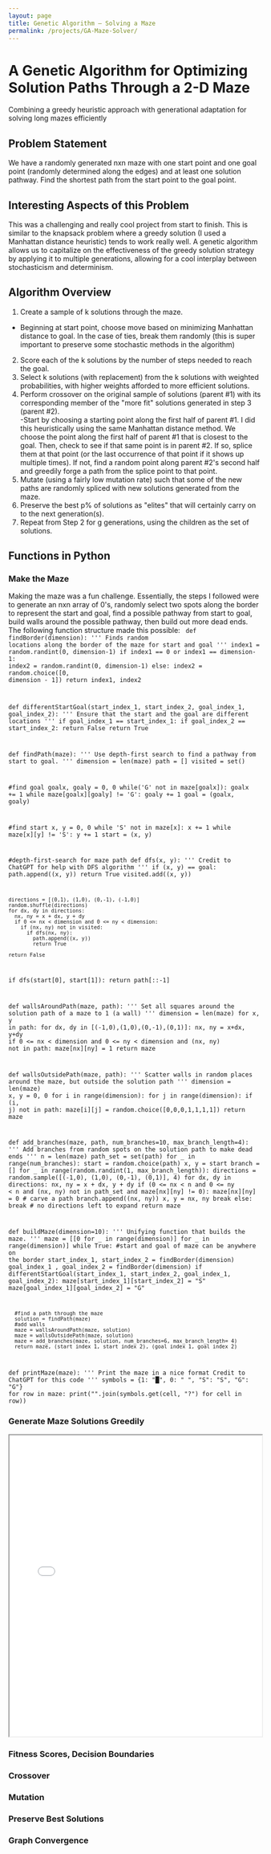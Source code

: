 ```yaml
---
layout: page
title: Genetic Algorithm – Solving a Maze
permalink: /projects/GA-Maze-Solver/
---
```


# A Genetic Algorithm for Optimizing Solution Paths Through a 2-D Maze

Combining a greedy heuristic approach with generational adaptation for solving long mazes efficiently

## Problem Statement

We have a randomly generated nxn maze with one start point and one goal point (randomly determined along the edges) and at least one solution pathway.  Find the shortest path from the start point to the goal point.  

## Interesting Aspects of this Problem

This was a challenging and really cool project from start to finish.  This is similar to the knapsack problem where a greedy solution (I used a Manhattan distance heuristic) tends to work really well.  A genetic algorithm allows us to capitalize on the effectiveness of the greedy solution strategy by applying it to multiple generations, allowing for a cool interplay between stochasticism and determinism.  

## Algorithm Overview

1.  Create a sample of k solutions through the maze. 
  - Beginning at start point, choose move based on minimizing Manhattan distance to goal.  In the case of ties, break them randomly (this is super important to preserve some stochastic methods in the algorithm)
2.  Score each of the k solutions by the number of steps needed to reach the goal. 
3.  Select k solutions (with replacement) from the k solutions with weighted probabilities, with higher weights afforded to more efficient solutions.
4.  Perform crossover on the original sample of solutions (parent #1) with its corresponding member of the "more fit" solutions generated in step 3 (parent #2).  
  -Start by choosing a starting point along the first half of parent #1.  I did this heuristically using the same Manhattan distance method.  We choose the point along the first half of parent #1 that is closest to the goal.  Then, check to see if that same point is in parent #2.  If so, splice them at that point (or the last occurrence of that point if it shows up multiple times).  If not, find a random point along parent #2's second half and greedily forge a path from the splice point to that point. 
5.  Mutate (using a fairly low mutation rate) such that some of the new paths are randomly spliced with new solutions generated from the maze.  
6.  Preserve the best p% of solutions as "elites" that will certainly carry on to the next generation(s).
7.  Repeat from Step 2 for g generations, using the children as the set of solutions.  

## Functions in Python

### Make the Maze
Making the maze was a fun challenge.  Essentially, the steps I followed were to generate an nxn array of 0's, randomly select two spots along the border to represent the start and goal, find a possible pathway from start to goal, build walls around the possible pathway, then build out more dead ends.  The following function structure made this possible:
<code>
def findBorder(dimension):
  '''
  Finds random locations along the border of the maze for start and goal
  '''
  index1 = random.randint(0, dimension-1)
  if index1 == 0 or index1 == dimension-1:
    index2 = random.randint(0, dimension-1)
  else:
    index2 = random.choice([0, dimension - 1])
  return index1, index2

def differentStartGoal(start_index_1, start_index_2, goal_index_1, goal_index_2):
  '''
  Ensure that the start and the goal are different locations
  '''
  if goal_index_1 == start_index_1:
      if goal_index_2 == start_index_2:
        return False
  return True

def findPath(maze):
  '''
  Use depth-first search to find a pathway from start to goal.
  '''
  dimension = len(maze)
  path = []
  visited = set()

  #find goal
  goalx, goaly = 0, 0
  while('G' not in maze[goalx]):
    goalx += 1
  while maze[goalx][goaly] != 'G':
    goaly += 1
  goal = (goalx, goaly)

  #find start
  x, y = 0, 0
  while 'S' not in maze[x]:
    x += 1
  while maze[x][y] != 'S':
    y += 1
  start = (x, y)

  #depth-first-search for maze path
  def dfs(x, y):
    '''
    Credit to ChatGPT for help with DFS algorithm
    '''
    if (x, y) == goal:
      path.append((x, y))
      return True
    visited.add((x, y))

    directions = [(0,1), (1,0), (0,-1), (-1,0)]
    random.shuffle(directions)
    for dx, dy in directions:
      nx, ny = x + dx, y + dy
      if 0 <= nx < dimension and 0 <= ny < dimension:
        if (nx, ny) not in visited:
          if dfs(nx, ny):
            path.append((x, y))
            return True

    return False
  if dfs(start[0], start[1]):
    return path[::-1]


def wallsAroundPath(maze, path):
  '''
  Set all squares around the solution path of a maze to 1 (a wall)
  '''
  dimension = len(maze)
  for x, y in path:
    for dx, dy in [(-1,0),(1,0),(0,-1),(0,1)]:
      nx, ny = x+dx, y+dy
      if 0 <= nx < dimension and 0 <= ny < dimension and (nx, ny) not in path:
        maze[nx][ny] = 1
  return maze

def wallsOutsidePath(maze, path):
  '''
  Scatter walls in random places around the maze, but outside the solution path
  '''
  dimension = len(maze)
  x, y = 0, 0
  for i in range(dimension):
    for j in range(dimension):
      if (i, j) not in path:
        maze[i][j] = random.choice([0,0,0,1,1,1,1])
  return maze

def add_branches(maze, path, num_branches=10, max_branch_length=4):
    '''
    Add branches from random spots on the solution path to make dead ends
    '''
    n = len(maze)
    path_set = set(path)
    for _ in range(num_branches):
        start = random.choice(path)
        x, y = start
        branch = []
        for _ in range(random.randint(1, max_branch_length)):
            directions = random.sample([(-1,0), (1,0), (0,-1), (0,1)], 4)
            for dx, dy in directions:
                nx, ny = x + dx, y + dy
                if (0 <= nx < n and 0 <= ny < n and
                    (nx, ny) not in path_set and maze[nx][ny] != 0):
                    maze[nx][ny] = 0  # carve a path
                    branch.append((nx, ny))
                    x, y = nx, ny
                    break
            else:
                break  # no directions left to expand
    return maze

def buildMaze(dimension=10):
  '''
  Unifying function that builds the maze.
  '''
  maze = [[0 for _ in range(dimension)] for _ in range(dimension)]
  while True:
  #start and goal of maze can be anywhere on the border
    start_index_1, start_index_2 = findBorder(dimension)
    goal_index_1 , goal_index_2 = findBorder(dimension)
    if differentStartGoal(start_index_1, start_index_2, goal_index_1, goal_index_2):
      maze[start_index_1][start_index_2] = "S"
      maze[goal_index_1][goal_index_2] = "G"

      #find a path through the maze
      solution = findPath(maze)
      #add walls
      maze = wallsAroundPath(maze, solution)
      maze = wallsOutsidePath(maze, solution)
      maze = add_branches(maze, solution, num_branches=6, max_branch_length= 4)
      return maze, (start_index_1, start_index_2), (goal_index_1, goal_index_2)

def printMaze(maze):
  '''
  Print the maze in a nice format
  Credit to ChatGPT for this code
  '''
  symbols = {1: "█", 0: " ", "S": "S", "G": "G"}
  for row in maze:
    print("".join(symbols.get(cell, "?") for cell in row))
</code>


### Generate Maze Solutions Greedily

<iframe src="/assets/img/GA-Maze-Solution-Image.pdf" width="100%" height="600px">
    This browser does not support PDFs. Please download the PDF to view it: 
    <a href="/assets/img/GA-Maze-Solution-Image.pdf">Download PDF</a>.
</iframe>

### Fitness Scores, Decision Boundaries


### Crossover


### Mutation


### Preserve Best Solutions


### Graph Convergence




